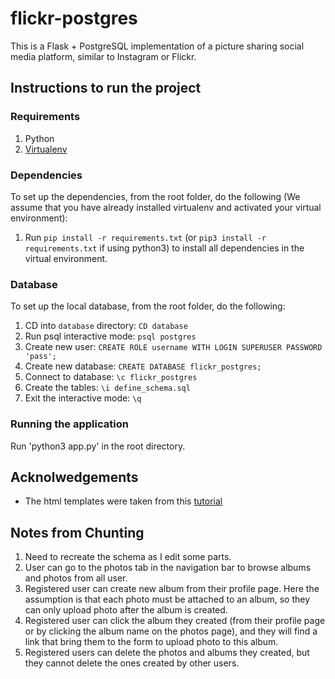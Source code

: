 # flickr-postgres

This is a Flask + PostgreSQL implementation of a picture sharing social media platform, similar to Instagram or Flickr.

## Instructions to run the project

### Requirements

1. Python
2. [Virtualenv](https://virtualenv.pypa.io/en/latest/)

### Dependencies

To set up the dependencies, from the root folder, do the following (We assume that you have already installed virtualenv and activated your virtual environment):

1. Run `pip install -r requirements.txt` (or `pip3 install -r requirements.txt` if using python3) to install all dependencies in the virtual environment.

### Database

To set up the local database, from the root folder, do the following:

1. CD into `database` directory: `CD database`
2. Run psql interactive mode: `psql postgres`
3. Create new user: `CREATE ROLE username WITH LOGIN SUPERUSER PASSWORD 'pass';`
4. Create new database: `CREATE DATABASE flickr_postgres;`
5. Connect to database: `\c flickr_postgres`
6. Create the tables: `\i define_schema.sql`
7. Exit the interactive mode: `\q`

### Running the application 
Run 'python3 app.py' in the root directory.

## Acknolwedgements
- The html templates were taken from this [tutorial](https://www.digitalocean.com/community/tutorials/how-to-add-authentication-to-your-app-with-flask-login)

## Notes from Chunting 
1. Need to recreate the schema as I edit some parts.
2. User can go to the photos tab in the navigation bar to browse albums and photos from all user. 
3. Registered user can create new album from their profile page. Here the assumption is that each photo must be attached to an album, so they can only upload photo after the album is created.
4. Registered user can click the album they created (from their profile page or by clicking the album name on the photos page), and they will find a link that bring them to the form to upload photo to this album. 
5. Registered users can delete the photos and albums they created, but they cannot delete the ones created by other users.



